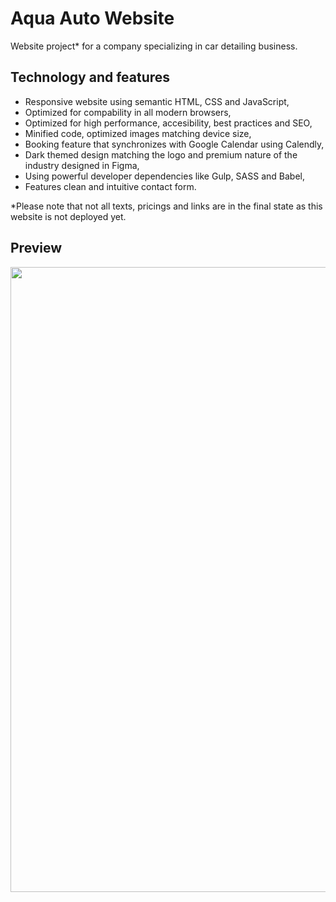# Aqua Auto Website
Website project* for a company specializing in car detailing business.

## Technology and features
- Responsive website using semantic HTML, CSS and JavaScript,
- Optimized for compability in all modern browsers,
- Optimized for high performance, accesibility, best practices and SEO,
- Minified code, optimized images matching device size,
- Booking feature that synchronizes with Google Calendar using Calendly,
- Dark themed design matching the logo and premium nature of the industry designed in Figma,
- Using powerful developer dependencies like Gulp, SASS and Babel,
- Features clean and intuitive contact form.

*Please note that not all texts, pricings and links are in the final state as this website is not deployed yet.<br>

## Preview
<p align="left"><img align="center" width="1000" src="https://i.imgur.com/3oxvVZv.png"/></p>
